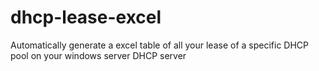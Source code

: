 # dhcp-lease-excel
Automatically generate a excel table of all your lease of a specific DHCP pool on your windows server DHCP server
